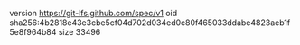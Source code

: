 version https://git-lfs.github.com/spec/v1
oid sha256:4b2818e43e3cbe5cf04d702d034ed0c80f465033ddabe4823aeb1f5e8f964b84
size 33496
